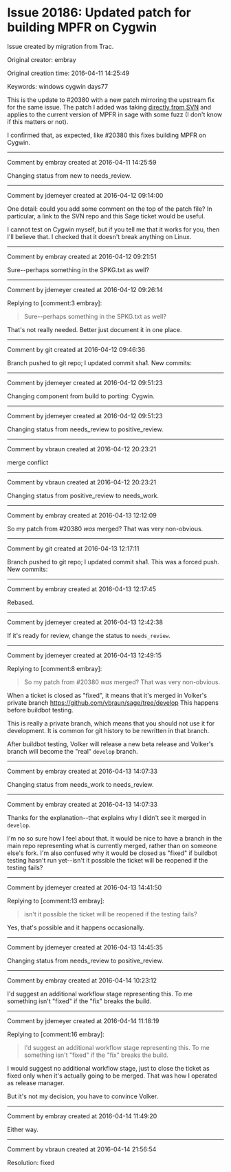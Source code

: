 # Issue 20186: Updated patch for building MPFR on Cygwin

Issue created by migration from Trac.

Original creator: embray

Original creation time: 2016-04-11 14:25:49

Keywords: windows cygwin days77

This is the update to #20380 with a new patch mirroring the upstream fix for the same issue.  The patch I added was taking [directly from SVN](https://gforge.inria.fr/scm/viewvc.php/mpfr/trunk/src/mpfr-impl.h?r1=10257&r2=10260&view=patch) and applies to the current version of MPFR in sage with some fuzz (I don't know if this matters or not).

I confirmed that, as expected, like #20380 this fixes building MPFR on Cygwin.


---

Comment by embray created at 2016-04-11 14:25:59

Changing status from new to needs_review.


---

Comment by jdemeyer created at 2016-04-12 09:14:00

One detail: could you add some comment on the top of the patch file? In particular, a link to the SVN repo and this Sage ticket would be useful.

I cannot test on Cygwin myself, but if you tell me that it works for you, then I'll believe that. I checked that it doesn't break anything on Linux.


---

Comment by embray created at 2016-04-12 09:21:51

Sure--perhaps something in the SPKG.txt as well?


---

Comment by jdemeyer created at 2016-04-12 09:26:14

Replying to [comment:3 embray]:
> Sure--perhaps something in the SPKG.txt as well?

That's not really needed. Better just document it in one place.


---

Comment by git created at 2016-04-12 09:46:36

Branch pushed to git repo; I updated commit sha1. New commits:


---

Comment by jdemeyer created at 2016-04-12 09:51:23

Changing component from build to porting: Cygwin.


---

Comment by jdemeyer created at 2016-04-12 09:51:23

Changing status from needs_review to positive_review.


---

Comment by vbraun created at 2016-04-12 20:23:21

merge conflict


---

Comment by vbraun created at 2016-04-12 20:23:21

Changing status from positive_review to needs_work.


---

Comment by embray created at 2016-04-13 12:12:09

So my patch from #20380 _was_ merged?  That was very non-obvious.


---

Comment by git created at 2016-04-13 12:17:11

Branch pushed to git repo; I updated commit sha1. This was a forced push. New commits:


---

Comment by embray created at 2016-04-13 12:17:45

Rebased.


---

Comment by jdemeyer created at 2016-04-13 12:42:38

If it's ready for review, change the status to `needs_review`.


---

Comment by jdemeyer created at 2016-04-13 12:49:15

Replying to [comment:8 embray]:
> So my patch from #20380 _was_ merged?  That was very non-obvious.

When a ticket is closed as "fixed", it means that it's merged in Volker's private branch https://github.com/vbraun/sage/tree/develop
This happens before buildbot testing.

This is really a private branch, which means that you should not use it for development. It is common for git history to be rewritten in that branch.

After buildbot testing, Volker will release a new beta release and Volker's branch will become the "real" `develop` branch.


---

Comment by embray created at 2016-04-13 14:07:33

Changing status from needs_work to needs_review.


---

Comment by embray created at 2016-04-13 14:07:33

Thanks for the explanation--that explains why I didn't see it merged in `develop`.

I'm no so sure how I feel about that. It would be nice to have a branch in the main repo representing what is currently merged, rather than on someone else's fork.  I'm also confused why it would be closed as "fixed" if buildbot testing hasn't run yet--isn't it possible the ticket will be reopened if the testing fails?


---

Comment by jdemeyer created at 2016-04-13 14:41:50

Replying to [comment:13 embray]:
> isn't it possible the ticket will be reopened if the testing fails?

Yes, that's possible and it happens occasionally.


---

Comment by jdemeyer created at 2016-04-13 14:45:35

Changing status from needs_review to positive_review.


---

Comment by embray created at 2016-04-14 10:23:12

I'd suggest an additional workflow stage representing this.  To me something isn't "fixed" if the "fix" breaks the build.


---

Comment by jdemeyer created at 2016-04-14 11:18:19

Replying to [comment:16 embray]:
> I'd suggest an additional workflow stage representing this.  To me something isn't "fixed" if the "fix" breaks the build.

I would suggest no additional workflow stage, just to close the ticket as fixed only when it's actually going to be merged. That was how I operated as release manager.

But it's not my decision, you have to convince Volker.


---

Comment by embray created at 2016-04-14 11:49:20

Either way.


---

Comment by vbraun created at 2016-04-14 21:56:54

Resolution: fixed

